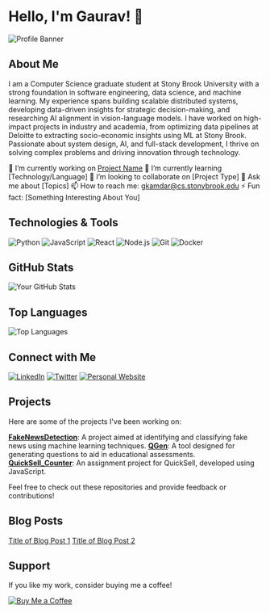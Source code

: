 # Hello, I'm Gaurav! 👋

![Profile Banner](https://your-image-url.com/banner.png)

## About Me

I am a Computer Science graduate student at Stony Brook University with a strong foundation in software engineering, data science, and machine learning. My experience spans building scalable distributed systems, developing data-driven insights for strategic decision-making, and researching AI alignment in vision-language models. I have worked on high-impact projects in industry and academia, from optimizing data pipelines at Deloitte to extracting socio-economic insights using ML at Stony Brook. Passionate about system design, AI, and full-stack development, I thrive on solving complex problems and driving innovation through technology.

🔭 I’m currently working on [Project Name](https://github.com/yourusername/projectname)
🌱 I’m currently learning [Technology/Language]
👯 I’m looking to collaborate on [Project Type]
💬 Ask me about [Topics]
📫 How to reach me: gkamdar@cs.stonybrook.edu
⚡ Fun fact: [Something Interesting About You]

## Technologies & Tools

![Python](https://img.shields.io/badge/-Python-333?style=flat&logo=python)
![JavaScript](https://img.shields.io/badge/-JavaScript-333?style=flat&logo=javascript)
![React](https://img.shields.io/badge/-React-333?style=flat&logo=react)
![Node.js](https://img.shields.io/badge/-Node.js-333?style=flat&logo=node.js)
![Git](https://img.shields.io/badge/-Git-333?style=flat&logo=git)
![Docker](https://img.shields.io/badge/-Docker-333?style=flat&logo=docker)

## GitHub Stats

![Your GitHub Stats](https://github-readme-stats.vercel.app/api?username=yourusername&show_icons=true&theme=radical)

## Top Languages

![Top Languages](https://github-readme-stats.vercel.app/api/top-langs/?username=yourusername&layout=compact&theme=radical)

## Connect with Me

[![LinkedIn](https://img.shields.io/badge/-LinkedIn-0077B5?style=flat&logo=linkedin)](https://www.linkedin.com/in/yourprofile)
[![Twitter](https://img.shields.io/badge/-Twitter-1DA1F2?style=flat&logo=twitter)](https://twitter.com/yourprofile)
[![Personal Website](https://img.shields.io/badge/-Website-000000?style=flat&logo=About.me)](https://yourwebsite.com)

## Projects

Here are some of the projects I've been working on:

[**FakeNewsDetection**](https://github.com/gvdkamdar/FakeNewsDetection): A project aimed at identifying and classifying fake news using machine learning techniques.
[**QGen**](https://github.com/gvdkamdar/QGen): A tool designed for generating questions to aid in educational assessments.
[**QuickSell_Counter**](https://github.com/gvdkamdar/QuickSell_Counter): An assignment project for QuickSell, developed using JavaScript.

Feel free to check out these repositories and provide feedback or contributions!

## Blog Posts

[Title of Blog Post 1](https://yourblog.com/post1)
[Title of Blog Post 2](https://yourblog.com/post2)

## Support

If you like my work, consider buying me a coffee!

[![Buy Me a Coffee](https://img.shields.io/badge/-Buy%20Me%20a%20Coffee-FFDD00?style=flat&logo=buy-me-a-coffee)](https://www.buymeacoffee.com/yourusername)
